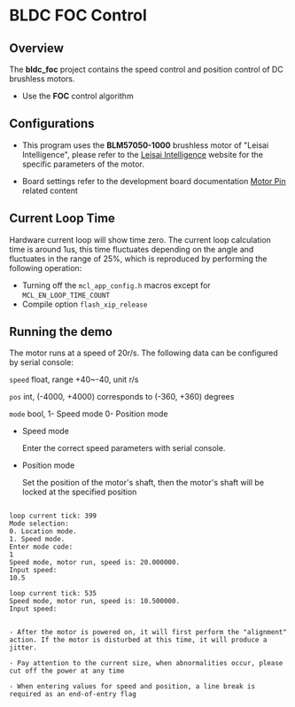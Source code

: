 # BLDC FOC Control

## Overview

The **bldc_foc** project contains the speed control and position control of DC brushless motors.
- Use the **FOC** control algorithm

## Configurations

- This program uses the **BLM57050-1000** brushless motor of "Leisai Intelligence", please refer to the [Leisai Intelligence](https://leisai.com/) website for the specific parameters of the motor.

- Board settings refer to the development board documentation [Motor Pin](lab_board_motor_ctrl_pin) related content

## Current Loop Time

Hardware current loop will show time zero. The current loop calculation time is around 1us, this time fluctuates depending on the angle and fluctuates in the range of 25%, which is reproduced by performing the following operation:

- Turning off the `mcl_app_config.h` macros except for `MCL_EN_LOOP_TIME_COUNT`
- Compile option `flash_xip_release`

## Running the demo

The motor runs at a speed of 20r/s.
The following data can be configured by serial console:

`speed` float, range +40~-40, unit r/s

`pos` int, (-4000, +4000) corresponds to (-360, +360) degrees

`mode` bool, 1- Speed mode 0- Position mode

- Speed mode

	Enter the correct speed parameters with serial console.

- Position mode

	Set the position of the motor's shaft, then the motor's shaft will be locked at the specified position

```console

loop current tick: 399
Mode selection:
0. Location mode.
1. Speed mode.
Enter mode code:
1
Speed mode, motor run, speed is: 20.000000.
Input speed:
10.5

loop current tick: 535
Speed mode, motor run, speed is: 10.500000.
Input speed:

```

```{warning}

- After the motor is powered on, it will first perform the "alignment" action. If the motor is disturbed at this time, it will produce a jitter.

- Pay attention to the current size, when abnormalities occur, please cut off the power at any time

- When entering values for speed and position, a line break is required as an end-of-entry flag

```
